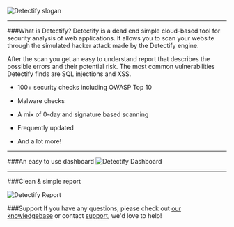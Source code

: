 ![Detectify slogan](/images/apps/detectify/gohackyourself.png "Go hack yourself or someone else will")

---
###What is Detectify?
Detectify is a dead end simple cloud-based tool for security analysis of web applications. It allows you to scan your website through the simulated hacker attack made by the Detectify engine.

After the scan you get an easy to understand report that describes the possible errors and their potential risk. The most common vulnerabilities Detectify finds are SQL injections and XSS.

*	100+ security checks including OWASP Top 10

*	Malware checks

*	A mix of 0-day and signature based scanning

*	Frequently updated

*   And a lot more!

---
###An easy to use dashboard
![Detectify Dashboard](/images/apps/detectify/dashboard.png "Detectify Dashboard")

---
###Clean & simple report

![Detectify Report](/images/apps/detectify/report.png "Detectify Report")

###Support
If you have any questions, please check out [our knowledgebase](http://support.detectify.com/) or contact [support](https://detectify.com/support), we'd love to help!
